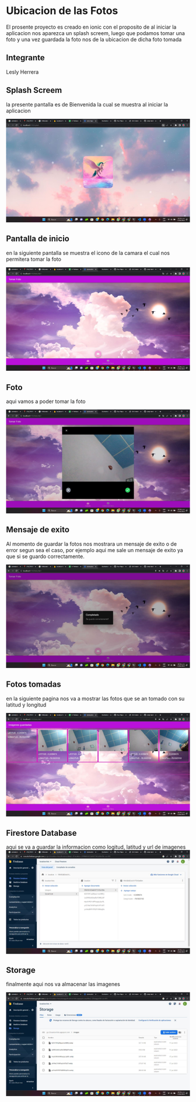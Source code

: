 # Ubicacion de las Fotos

El prosente proyecto es creado en ionic con el proposito de al iniciar la aplicacion nos aparezca un splash screem, luego que podamos tomar una foto y una vez guardada la foto nos de la ubicacion de dicha foto tomada

## Integrante
Lesly Herrera

## Splash Screem
la presente pantalla es de Bienvenida la cual se muestra al iniciar la aplicacion

![Splash Screem](Readme/imagen1.jpg)

## Pantalla de inicio
en la siguiente pantalla se muestra el icono de la camara el cual nos permitera tomar la foto

![Pantalla de tomar la foto](Readme/imagen2.jpg)

## Foto
aqui vamos a poder tomar la foto

![Pantalla donde aparece la camara](Readme/imagen3.jpg)

## Mensaje de exito
Al momento de guardar la fotos nos mostrara un mensaje de exito o de error segun sea el caso, por ejemplo aqui me sale un mensaje de exito ya que si se guardo correctamente.

![Mensaje de guarda la foto](Readme/imagen4.jpg)

## Fotos tomadas
en la siguiente pagina nos va a mostrar las fotos que se an tomado con su latitud y longitud

![Collage de fotos](Readme/imagen5.jpg)

## Firestore Database
aqui se va a guardar la informacion como logitud, latitud y url de imagenes
![Guardar los datos latitud y logitud en Firestore](Readme/imagen6.jpg)

## Storage
finalmente aqui nos va almacenar las imagenes

![Guardar las imagenes en storage](Readme/imagen7.jpg)
